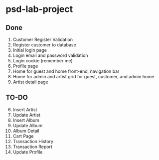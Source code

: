 # psd-lab-project

## Done
1. Customer Register Validation
2. Register customer to database
3. Initial login page
4. Login email and password validation
5. Login cookie (remember me)
6. Profile page
7. Home for guest and home front-end, navigation bar
8. Home for admin and artist grid for guest, customer, and admin home
9. Artist detail page

## TO-DO
6. Insert Artist
7. Update Artist
8. Insert Album
9. Update Album
10. Album Detail
11. Cart Page
12. Transaction History
13. Transaction Report
14. Update Profile  
